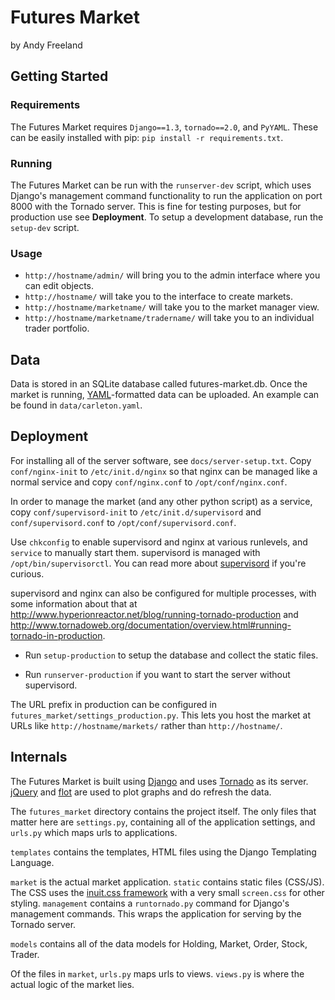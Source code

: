 # Futures Market

by Andy Freeland

## Getting Started

### Requirements

The Futures Market requires `Django==1.3`, `tornado==2.0`, and `PyYAML`. These can be easily installed with pip: `pip install -r requirements.txt`.

### Running

The Futures Market can be run with the `runserver-dev` script, which uses Django's management command functionality to run the application on port 8000 with the Tornado server. This is fine for testing purposes, but for production use see **Deployment**. To setup a development database, run the `setup-dev` script.

### Usage

- `http://hostname/admin/` will bring you to the admin interface where you can edit objects.
- `http://hostname/` will take you to the interface to create markets.
- `http://hostname/marketname/` will take you to the market manager view.
- `http://hostname/marketname/tradername/` will take you to an individual trader portfolio.

## Data

Data is stored in an SQLite database called futures-market.db. Once the market is running, [YAML](http://en.wikipedia.org/wiki/YAML)-formatted data can be uploaded. An example can be found in `data/carleton.yaml`.

## Deployment

For installing all of the server software, see `docs/server-setup.txt`. Copy `conf/nginx-init` to `/etc/init.d/nginx` so that nginx can be managed like a normal service and copy `conf/nginx.conf` to `/opt/conf/nginx.conf`.

In order to manage the market (and any other python script) as a service, copy `conf/supervisord-init` to `/etc/init.d/supervisord` and `conf/supervisord.conf` to `/opt/conf/supervisord.conf`.

Use `chkconfig` to enable supervisord and nginx at various runlevels, and `service` to manually start them. supervisord is managed with `/opt/bin/supervisorctl`. You can read more about [supervisord](http://supervisord.org/) if you're curious.

supervisord and nginx can also be configured for multiple processes, with some information about that at <http://www.hyperionreactor.net/blog/running-tornado-production> and <http://www.tornadoweb.org/documentation/overview.html#running-tornado-in-production>.

- Run `setup-production` to setup the database and collect the static files.

- Run `runserver-production` if you want to start the server without supervisord.

The URL prefix in production can be configured in `futures_market/settings_production.py`. This lets you host the market at URLs like `http://hostname/markets/` rather than `http://hostname/`.

## Internals

The Futures Market is built using [Django](https://www.djangoproject.com/) and uses [Tornado](http://www.tornadoweb.org/) as its server. [jQuery](http://jquery.com/) and [flot](http://code.google.com/p/flot/) are used to plot graphs and do refresh the data.

The `futures_market` directory contains the project itself. The only files that matter here are `settings.py`, containing all of the application settings, and `urls.py` which maps urls to applications.

`templates` contains the templates, HTML files using the Django Templating Language.

`market` is the actual market application. `static` contains static files (CSS/JS). The CSS uses the [inuit.css framework](http://csswizardry.com/inuitcss/) with a very small `screen.css` for other styling. `management` contains a `runtornado.py` command for Django's management commands. This wraps the application for serving by the Tornado server.

`models` contains all of the data models for Holding, Market, Order, Stock, Trader.

Of the files in `market`, `urls.py` maps urls to views. `views.py` is where the actual logic of the market lies.
